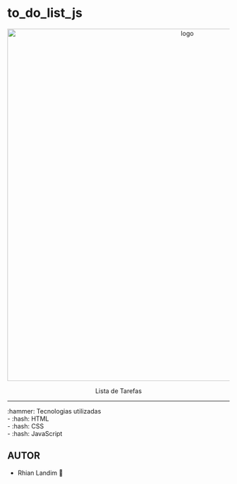 # to_do_list_js
<p align="center">
  <img src="https://user-images.githubusercontent.com/108150838/198752666-27cca028-3591-4dff-846d-c616f1009403.png" width="800" alt="logo" />
</p>
<p align="center">Lista de Tarefas</p>
 <hr />
:hammer: Tecnologias utilizadas <br>
  - :hash: HTML <br/>
  - :hash:  CSS <br/>
  - :hash: JavaScript <br/>

## AUTOR
  - Rhian Landim :rocket:
